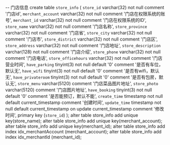 -- 门店信息
create table `store_info` (
    `store_id` varchar(32) not null comment '门店id',
    `merchant_account` varchar(32) not null comment '门店在权限系统的账号',
    `merchant_id` varchar(32) not null comment '门店在权限系统的ID',
    `store_name` varchar(32) not null comment '门店名称',
    `store_province` varchar(32) not null comment '门店省',
    `store_city` varchar(32) not null comment '门店市',
    `store_district` varchar(32) not null comment '门店区',
    `store_address` varchar(32) not null comment '门店地址',
    `store_description` varchar(128) not null comment '门店介绍',
    `store_phone` varchar(32) not null comment '门店电话',
    `store_officehours` varchar(32) not null comment '门店营业时间',
    `have_parking` tinyint(3) not null default '0' comment '是否有车位，默认无',
    `have_wifi` tinyint(3) not null default '0' comment '是否有wifi，默认无',
    `have_privateroom` tinyint(3) not null default '0' comment '是否有包房，默认无',
    `store_menu` varchar(5120)  comment '门店菜品图片地址',
    `store_photo` varchar(5120)  comment '门店图片地址',
    `have_booking` tinyint(3) not null default '0' comment '是否能预订，默认不能',
    `create_time` timestamp not null default current_timestamp comment '创建时间',
    `update_time` timestamp not null default current_timestamp on update current_timestamp comment '修改时间',
    primary key (`store_id`)
);
alter table store_info add unique key(store_name);
alter table store_info add unique key(merchant_account);
alter table store_info add unique key(merchant_id);
alter table store_info add index idx_merchantAccount (merchant_account);
alter table store_info add index idx_merchantId (merchant_id);

